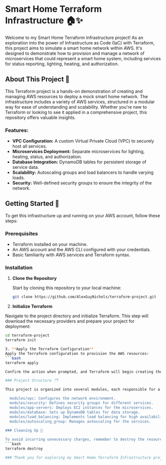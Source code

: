 # Smart Home Terraform Infrastructure 🏠✨

Welcome to my Smart Home Terraform Infrastructure project! As an exploration into the power of Infrastructure as Code (IaC) with Terraform, this project aims to simulate a smart home network within AWS. It's designed to demonstrate how to provision and manage a network of microservices that could represent a smart home system, including services for status reporting, lighting, heating, and authorization.

## About This Project 📖

This Terraform project is a hands-on demonstration of creating and managing AWS resources to deploy a mock smart home network. The infrastructure includes a variety of AWS services, structured in a modular way for ease of understanding and scalability. Whether you're new to Terraform or looking to see it applied in a comprehensive project, this repository offers valuable insights.

### Features:

- **VPC Configuration:** A custom Virtual Private Cloud (VPC) to securely host all services.
- **Microservices Deployment:** Separate microservices for lighting, heating, status, and authorization.
- **Database Integration:** DynamoDB tables for persistent storage of service data.
- **Scalability:** Autoscaling groups and load balancers to handle varying loads.
- **Security:** Well-defined security groups to ensure the integrity of the network.

## Getting Started 🚀

To get this infrastructure up and running on your AWS account, follow these steps:

### Prerequisites

- Terraform installed on your machine.
- An AWS account and the AWS CLI configured with your credentials.
- Basic familiarity with AWS services and Terraform syntax.

### Installation

1. **Clone the Repository**

   Start by cloning this repository to your local machine:

   ```bash
   git clone https://github.com/AlexGuyNichols/terraform-project.git
2. **Initialize Terraform**

Navigate to the project directory and initialize Terraform. This step will download the necessary providers and prepare your project for deployment:
```bash
cd terraform-project
terraform init

3. **Apply the Terraform Configuration**
Apply the Terraform configuration to provision the AWS resources:
```bash
terraform apply

Confirm the action when prompted, and Terraform will begin creating the infrastructure.

### Project Structure 🗂

This project is organized into several modules, each responsible for a different aspect of the smart home network. Here's a brief overview:

  modules/vpc: Configures the network environment.
  modules/security: Defines security groups for different services.
  modules/app-servers: Deploys EC2 instances for the microservices.
  modules/database: Sets up DynamoDB tables for data storage.
  modules/load_balancing: Implements load balancing for high availability.
  modules/autoscaling_group: Manages autoscaling for the services.
  
### Cleaning Up 🧽

To avoid incurring unnecessary charges, remember to destroy the resources once you're done:
```bash
terraform destroy

### Thank you for exploring my Smart Home Terraform Infrastructure project. I hope it provides you with a solid foundation for your own Terraform and AWS adventures!

